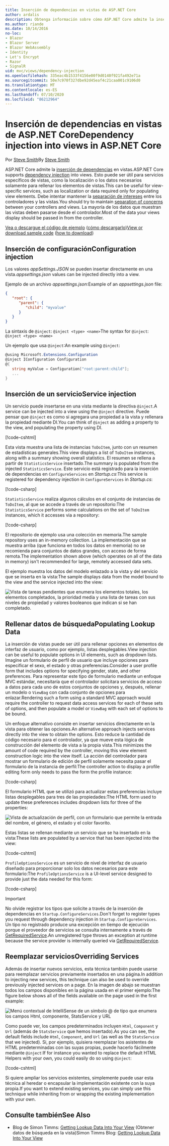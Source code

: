 ```yaml
---
title: Inserción de dependencias en vistas de ASP.NET Core
author: ardalis
description: Obtenga información sobre cómo ASP.NET Core admite la inserción de dependencias en las vistas de MVC.
ms.author: riande
ms.date: 10/14/2016
no-loc:
- Blazor
- Blazor Server
- Blazor WebAssembly
- Identity
- Let's Encrypt
- Razor
- SignalR
uid: mvc/views/dependency-injection
ms.openlocfilehash: 335eac4b1533f4156e00f9d0140f921fa492e71a
ms.sourcegitcommit: 50e7c970f327dbe92d45eaf4c21caa001c9106d0
ms.translationtype: MT
ms.contentlocale: es-ES
ms.lasthandoff: 07/10/2020
ms.locfileid: "86212964"
---
```

# <a name="dependency-injection-into-views-in-aspnet-core"></a><span data-ttu-id="82b1b-103">Inserción de dependencias en vistas de ASP.NET Core</span><span class="sxs-lookup"><span data-stu-id="82b1b-103">Dependency injection into views in ASP.NET Core</span></span>

<span data-ttu-id="82b1b-104">Por [Steve Smith](https://ardalis.com/)</span><span class="sxs-lookup"><span data-stu-id="82b1b-104">By [Steve Smith](https://ardalis.com/)</span></span>

<span data-ttu-id="82b1b-105">ASP.NET Core admite la [inserción de dependencias](xref:fundamentals/dependency-injection) en vistas.</span><span class="sxs-lookup"><span data-stu-id="82b1b-105">ASP.NET Core supports [dependency injection](xref:fundamentals/dependency-injection) into views.</span></span> <span data-ttu-id="82b1b-106">Esto puede ser útil para servicios específicos de vistas, como la localización o los datos necesarios solamente para rellenar los elementos de vistas.</span><span class="sxs-lookup"><span data-stu-id="82b1b-106">This can be useful for view-specific services, such as localization or data required only for populating view elements.</span></span> <span data-ttu-id="82b1b-107">Debe intentar mantener la [separación de intereses](/dotnet/standard/modern-web-apps-azure-architecture/architectural-principles#separation-of-concerns) entre los controladores y las vistas.</span><span class="sxs-lookup"><span data-stu-id="82b1b-107">You should try to maintain [separation of concerns](/dotnet/standard/modern-web-apps-azure-architecture/architectural-principles#separation-of-concerns) between your controllers and views.</span></span> <span data-ttu-id="82b1b-108">La mayoría de los datos que muestran las vistas deben pasarse desde el controlador.</span><span class="sxs-lookup"><span data-stu-id="82b1b-108">Most of the data your views display should be passed in from the controller.</span></span>

<span data-ttu-id="82b1b-109">[Vea o descargue el código de ejemplo](https://github.com/dotnet/AspNetCore.Docs/tree/master/aspnetcore/mvc/views/dependency-injection/sample) ([cómo descargarlo](xref:index#how-to-download-a-sample))</span><span class="sxs-lookup"><span data-stu-id="82b1b-109">[View or download sample code](https://github.com/dotnet/AspNetCore.Docs/tree/master/aspnetcore/mvc/views/dependency-injection/sample) ([how to download](xref:index#how-to-download-a-sample))</span></span>

## <a name="configuration-injection"></a><span data-ttu-id="82b1b-110">Inserción de configuración</span><span class="sxs-lookup"><span data-stu-id="82b1b-110">Configuration injection</span></span>

<span data-ttu-id="82b1b-111">Los valores *appSettings.JSON* se pueden insertar directamente en una vista.</span><span class="sxs-lookup"><span data-stu-id="82b1b-111">*appsettings.json* values can be injected directly into a view.</span></span>

<span data-ttu-id="82b1b-112">Ejemplo de un archivo *appsettings.json*:</span><span class="sxs-lookup"><span data-stu-id="82b1b-112">Example of an *appsettings.json* file:</span></span>

```json
{
   "root": {
      "parent": {
         "child": "myvalue"
      }
   }
}
```

<span data-ttu-id="82b1b-113">La sintaxis de `@inject`: `@inject <type> <name>`</span><span class="sxs-lookup"><span data-stu-id="82b1b-113">The syntax for `@inject`: `@inject <type> <name>`</span></span>

<span data-ttu-id="82b1b-114">Un ejemplo que usa `@inject`:</span><span class="sxs-lookup"><span data-stu-id="82b1b-114">An example using `@inject`:</span></span>

```csharp
@using Microsoft.Extensions.Configuration
@inject IConfiguration Configuration
@{
   string myValue = Configuration["root:parent:child"];
   ...
}
```

## <a name="service-injection"></a><span data-ttu-id="82b1b-115">Inserción de un servicio</span><span class="sxs-lookup"><span data-stu-id="82b1b-115">Service injection</span></span>

<span data-ttu-id="82b1b-116">Un servicio puede insertarse en una vista mediante la directiva `@inject`.</span><span class="sxs-lookup"><span data-stu-id="82b1b-116">A service can be injected into a view using the `@inject` directive.</span></span> <span data-ttu-id="82b1b-117">Puede pensar que `@inject` es como si agregara una propiedad a la vista y rellenara la propiedad mediante DI.</span><span class="sxs-lookup"><span data-stu-id="82b1b-117">You can think of `@inject` as adding a property to the view, and populating the property using DI.</span></span>

[!code-cshtml[](../../mvc/views/dependency-injection/sample/src/ViewInjectSample/Views/ToDo/Index.cshtml?highlight=4,5,15,16,17)]

<span data-ttu-id="82b1b-118">Esta vista muestra una lista de instancias `ToDoItem`, junto con un resumen de estadísticas generales.</span><span class="sxs-lookup"><span data-stu-id="82b1b-118">This view displays a list of `ToDoItem` instances, along with a summary showing overall statistics.</span></span> <span data-ttu-id="82b1b-119">El resumen se rellena a partir de `StatisticsService` insertado.</span><span class="sxs-lookup"><span data-stu-id="82b1b-119">The summary is populated from the injected `StatisticsService`.</span></span> <span data-ttu-id="82b1b-120">Este servicio está registrado para la inserción de dependencias en `ConfigureServices` en *Startup.cs*:</span><span class="sxs-lookup"><span data-stu-id="82b1b-120">This service is registered for dependency injection in `ConfigureServices` in *Startup.cs*:</span></span>

[!code-csharp[](../../mvc/views/dependency-injection/sample/src/ViewInjectSample/Startup.cs?highlight=6,7&range=15-22)]

<span data-ttu-id="82b1b-121">`StatisticsService` realiza algunos cálculos en el conjunto de instancias de `ToDoItem`, al que se accede a través de un repositorio:</span><span class="sxs-lookup"><span data-stu-id="82b1b-121">The `StatisticsService` performs some calculations on the set of `ToDoItem` instances, which it accesses via a repository:</span></span>

[!code-csharp[](../../mvc/views/dependency-injection/sample/src/ViewInjectSample/Model/Services/StatisticsService.cs?highlight=15,20,25)]

<span data-ttu-id="82b1b-122">El repositorio de ejemplo usa una colección en memoria.</span><span class="sxs-lookup"><span data-stu-id="82b1b-122">The sample repository uses an in-memory collection.</span></span> <span data-ttu-id="82b1b-123">La implementación que se muestra arriba (que funciona en todos los datos en memoria) no se recomienda para conjuntos de datos grandes, con acceso de forma remota.</span><span class="sxs-lookup"><span data-stu-id="82b1b-123">The implementation shown above (which operates on all of the data in memory) isn't recommended for large, remotely accessed data sets.</span></span>

<span data-ttu-id="82b1b-124">El ejemplo muestra los datos del modelo enlazado a la vista y del servicio que se inserta en la vista:</span><span class="sxs-lookup"><span data-stu-id="82b1b-124">The sample displays data from the model bound to the view and the service injected into the view:</span></span>

![Vista de tareas pendientes que enumera los elementos totales, los elementos completados, la prioridad media y una lista de tareas con sus niveles de propiedad y valores booleanos que indican si se han completado.](dependency-injection/_static/screenshot.png)

## <a name="populating-lookup-data"></a><span data-ttu-id="82b1b-126">Rellenar datos de búsqueda</span><span class="sxs-lookup"><span data-stu-id="82b1b-126">Populating Lookup Data</span></span>

<span data-ttu-id="82b1b-127">La inserción de vistas puede ser útil para rellenar opciones en elementos de interfaz de usuario, como por ejemplo, listas desplegables.</span><span class="sxs-lookup"><span data-stu-id="82b1b-127">View injection can be useful to populate options in UI elements, such as dropdown lists.</span></span> <span data-ttu-id="82b1b-128">Imagine un formulario de perfil de usuario que incluye opciones para especificar el sexo, el estado y otras preferencias.</span><span class="sxs-lookup"><span data-stu-id="82b1b-128">Consider a user profile form that includes options for specifying gender, state, and other preferences.</span></span> <span data-ttu-id="82b1b-129">Para representar este tipo de formulario mediante un enfoque MVC estándar, necesitaría que el controlador solicitara servicios de acceso a datos para cada uno de estos conjuntos de opciones y, después, rellenar un modelo o `ViewBag` con cada conjunto de opciones para enlazar.</span><span class="sxs-lookup"><span data-stu-id="82b1b-129">Rendering such a form using a standard MVC approach would require the controller to request data access services for each of these sets of options, and then populate a model or `ViewBag` with each set of options to be bound.</span></span>

<span data-ttu-id="82b1b-130">Un enfoque alternativo consiste en insertar servicios directamente en la vista para obtener las opciones.</span><span class="sxs-lookup"><span data-stu-id="82b1b-130">An alternative approach injects services directly into the view to obtain the options.</span></span> <span data-ttu-id="82b1b-131">Esto reduce la cantidad de código necesario para el controlador, ya que mueve esta lógica de construcción del elemento de vista a la propia vista.</span><span class="sxs-lookup"><span data-stu-id="82b1b-131">This minimizes the amount of code required by the controller, moving this view element construction logic into the view itself.</span></span> <span data-ttu-id="82b1b-132">La acción del controlador para mostrar un formulario de edición de perfil solamente necesita pasar el formulario de la instancia de perfil:</span><span class="sxs-lookup"><span data-stu-id="82b1b-132">The controller action to display a profile editing form only needs to pass the form the profile instance:</span></span>

[!code-csharp[](../../mvc/views/dependency-injection/sample/src/ViewInjectSample/Controllers/ProfileController.cs?highlight=9,19)]

<span data-ttu-id="82b1b-133">El formulario HTML que se utilizó para actualizar estas preferencias incluye listas desplegables para tres de las propiedades:</span><span class="sxs-lookup"><span data-stu-id="82b1b-133">The HTML form used to update these preferences includes dropdown lists for three of the properties:</span></span>

![Vista de actualización de perfil, con un formulario que permite la entrada del nombre, el género, el estado y el color favorito.](dependency-injection/_static/updateprofile.png)

<span data-ttu-id="82b1b-135">Estas listas se rellenan mediante un servicio que se ha insertado en la vista:</span><span class="sxs-lookup"><span data-stu-id="82b1b-135">These lists are populated by a service that has been injected into the view:</span></span>

[!code-cshtml[](../../mvc/views/dependency-injection/sample/src/ViewInjectSample/Views/Profile/Index.cshtml?highlight=4,16,17,21,22,26,27)]

<span data-ttu-id="82b1b-136">`ProfileOptionsService` es un servicio de nivel de interfaz de usuario diseñado para proporcionar solo los datos necesarios para este formulario:</span><span class="sxs-lookup"><span data-stu-id="82b1b-136">The `ProfileOptionsService` is a UI-level service designed to provide just the data needed for this form:</span></span>

[!code-csharp[](../../mvc/views/dependency-injection/sample/src/ViewInjectSample/Model/Services/ProfileOptionsService.cs?highlight=7,13,24)]

> [!IMPORTANT]
> <span data-ttu-id="82b1b-137">No olvide registrar los tipos que solicite a través de la inserción de dependencias en `Startup.ConfigureServices`.</span><span class="sxs-lookup"><span data-stu-id="82b1b-137">Don't forget to register types you request through dependency injection in `Startup.ConfigureServices`.</span></span> <span data-ttu-id="82b1b-138">Un tipo no registrado produce una excepción en tiempo de ejecución porque el proveedor de servicios se consulta internamente a través de [GetRequiredService](/dotnet/api/microsoft.extensions.dependencyinjection.serviceproviderserviceextensions.getrequiredservice).</span><span class="sxs-lookup"><span data-stu-id="82b1b-138">An unregistered type throws an exception at runtime because the service provider is internally queried via [GetRequiredService](/dotnet/api/microsoft.extensions.dependencyinjection.serviceproviderserviceextensions.getrequiredservice).</span></span>

## <a name="overriding-services"></a><span data-ttu-id="82b1b-139">Reemplazar servicios</span><span class="sxs-lookup"><span data-stu-id="82b1b-139">Overriding Services</span></span>

<span data-ttu-id="82b1b-140">Además de insertar nuevos servicios, esta técnica también puede usarse para reemplazar servicios previamente insertados en una página.</span><span class="sxs-lookup"><span data-stu-id="82b1b-140">In addition to injecting new services, this technique can also be used to override previously injected services on a page.</span></span> <span data-ttu-id="82b1b-141">En la imagen de abajo se muestran todos los campos disponibles en la página usada en el primer ejemplo:</span><span class="sxs-lookup"><span data-stu-id="82b1b-141">The figure below shows all of the fields available on the page used in the first example:</span></span>

![Menú contextual de IntelliSense de un símbolo @ de tipo que enumera los campos Html, componente, StatsService y URL](dependency-injection/_static/razor-fields.png)

<span data-ttu-id="82b1b-143">Como puede ver, los campos predeterminados incluyen `Html`, `Component` y `Url` (además de `StatsService` que hemos insertado).</span><span class="sxs-lookup"><span data-stu-id="82b1b-143">As you can see, the default fields include `Html`, `Component`, and `Url` (as well as the `StatsService` that we injected).</span></span> <span data-ttu-id="82b1b-144">Si, por ejemplo, quisiera reemplazar los asistentes de HTML predeterminadas con las suyas propias, puede hacerlo fácilmente mediante `@inject`:</span><span class="sxs-lookup"><span data-stu-id="82b1b-144">If for instance you wanted to replace the default HTML Helpers with your own, you could easily do so using `@inject`:</span></span>

[!code-cshtml[](../../mvc/views/dependency-injection/sample/src/ViewInjectSample/Views/Helper/Index.cshtml?highlight=3,11)]

<span data-ttu-id="82b1b-145">Si quiere ampliar los servicios existentes, simplemente puede usar esta técnica al heredar o encapsular la implementación existente con la suya propia.</span><span class="sxs-lookup"><span data-stu-id="82b1b-145">If you want to extend existing services, you can simply use this technique while inheriting from or wrapping the existing implementation with your own.</span></span>

## <a name="see-also"></a><span data-ttu-id="82b1b-146">Consulte también</span><span class="sxs-lookup"><span data-stu-id="82b1b-146">See Also</span></span>

* <span data-ttu-id="82b1b-147">Blog de Simon Timms: [Getting Lookup Data Into Your View](https://blog.simontimms.com/2015/06/09/getting-lookup-data-into-you-view/) (Obtener datos de búsqueda en la vista)</span><span class="sxs-lookup"><span data-stu-id="82b1b-147">Simon Timms Blog: [Getting Lookup Data Into Your View](https://blog.simontimms.com/2015/06/09/getting-lookup-data-into-you-view/)</span></span>
